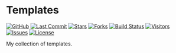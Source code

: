 # Templates

[![GitHub](https://img.shields.io/badge/GitHub-0D1117?style=for-the-badge&logo=github&logoColor=C9D1D9)](https://github.com/ragibasif/templates)
[![Last Commit](https://img.shields.io/github/last-commit/ragibasif/templates?style=for-the-badge&logo=github&color=58A6FF&logoColor=C9D1D9&labelColor=0D1117)](https://github.com/ragibasif/templates/pulse)
[![Stars](https://img.shields.io/github/stars/ragibasif/templates?style=for-the-badge&logo=apachespark&color=D29922&logoColor=C9D1D9&labelColor=0D1117)](https://github.com/ragibasif/templates/stargazers)
[![Forks](https://img.shields.io/github/forks/ragibasif/templates?style=for-the-badge&logo=github&color=3FB950&logoColor=C9D1D9&labelColor=0D1117)](https://github.com/ragibasif/templates/network/members)
[![Build Status](https://img.shields.io/github/actions/workflow/status/ragibasif/templates/build.yml?branch=main&style=for-the-badge&label=build&logo=githubactions&color=58A6FF&logoColor=C9D1D9&labelColor=0D1117)](https://github.com/ragibasif/templates/actions)
[![Visitors](https://api.visitorbadge.io/api/visitors?path=https%3A%2F%2Fgithub.com%2Fragibasif%2Ftemplates&label=visitors&labelColor=%230D1117&countColor=%2358A6FF)](https://visitorbadge.io/status?path=https%3A%2F%2Fgithub.com%2Fragibasif%2Ftemplates)
[![Issues](https://img.shields.io/github/issues/ragibasif/templates?style=for-the-badge&logo=bilibili&color=F85149&logoColor=C9D1D9&labelColor=0D1117)](https://github.com/ragibasif/templates/issues)
[![License](https://img.shields.io/github/license/ragibasif/templates?style=for-the-badge&logo=starship&color=8957E5&logoColor=C9D1D9&labelColor=0D1117)](https://github.com/ragibasif/templates/blob/main/LICENSE)

My collection of templates.
